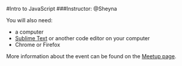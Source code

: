#Intro to JavaScript
###Instructor: @Sheyna

You will also need:
* a computer
* [Sublime Text](https://www.sublimetext.com/) or another code editor on your computer
* Chrome or Firefox

More information about the event can be found on the [Meetup page](https://www.meetup.com/She-Codes-Now/events/235307302/).
